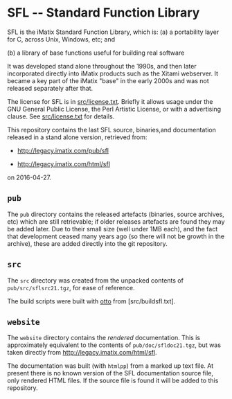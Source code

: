 # SFL -- Standard Function Library

SFL is the iMatix Standard Function Library, which is:
(a) a portability layer for C, across Unix, Windows, etc; and

(b) a library of base functions useful for building real software

It was developed stand alone throughout the 1990s, and then later 
incorporated directly into iMatix products such as the Xitami
webserver.   It became a key part of the iMatix "base" in the early
2000s and was not released separately after that.

The license for SFL is in [src/license.txt](src/license.txt).  Briefly
it allows usage under the GNU General Public License, the Perl Artistic
License, or with a advertising clause.  See [src/license.txt](src/license.txt)
for details.

This repository contains the last SFL source, binaries,and documentation
released in a stand alone version, retrieved from:

*  http://legacy.imatix.com/pub/sfl

*  http://legacy.imatix.com/html/sfl

on 2016-04-27.

## `pub`

The `pub` directory contains the released artefacts (binaries, source
archives, etc) which are still retrievable; if older releases artefacts
are found they may be added later.  Due to their small size (well under
1MB each), and the fact that development ceased many years ago (so there
will not be growth in the archive), these are added directly into the
git repository.

## `src`

The `src` directory was created from the unpacked contents of
`pub/src/sflsrc21.tgz`, for ease of reference.  

The build scripts were built with
[otto](https://github.com/imatix-legacy/otto) from [src/buildsfl.txt].

## `website`

The `website` directory contains the *rendered* documentation.  This
is approximately equivalent to the contents of `pub/doc/sfldoc21.tgz`, but
was taken directly from http://legacy.imatix.com/html/sfl.

The documentation was built (with `htmlpp`) from a marked up text file.
At present there is no known version of the SFL documentation source file,
only rendered HTML files.  If the source file is found it will be added
to this repository.
